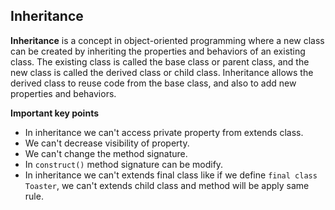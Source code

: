 ## Inheritance

**Inheritance** is a concept in object-oriented programming where a new class can be created by inheriting the properties and behaviors of an existing class. The existing class is called the base class or parent class, and the new class is called the derived class or child class. Inheritance allows the derived class to reuse code from the base class, and also to add new properties and behaviors.

**Important key points**
   * In inheritance we can't access private property from extends class.
   * We can't decrease visibility of property.
   * We can't change the method signature.
   * In ```construct()``` method signature can be modify.
   * In inheritance we can't extends final class like if we define ```final class Toaster```, we can't extends child class and method will be apply same rule.
    
    
